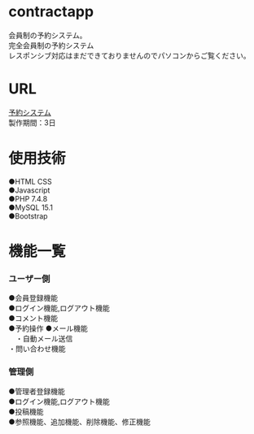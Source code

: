 # contractapp
会員制の予約システム。<br>
完全会員制の予約システム<br>
レスポンシブ対応はまだできておりませんのでパソコンからご覧ください。<br>


# URL
[予約システム](https://appcontractapp.herokuapp.com/index.php)<br>
製作期間：3日

# 使用技術
●HTML CSS<br>
●Javascript<br>
●PHP 7.4.8<br>
●MySQL 15.1<br>
●Bootstrap<br>

# 機能一覧
### ユーザー側
●会員登録機能<br>
●ログイン機能,ログアウト機能<br>
●コメント機能<br>
●予約操作
●メール機能<br>
　・自動メール送信<br>
   ・問い合わせ機能<br>
### 管理側
●管理者登録機能<br>
●ログイン機能,ログアウト機能<br>
●投稿機能<br>
●参照機能、追加機能、削除機能、修正機能<br>
